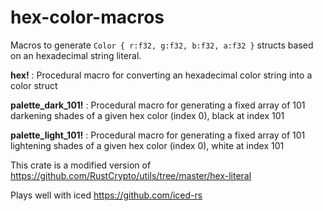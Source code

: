 # hex-color-macros

Macros to generate `Color { r:f32, g:f32, b:f32, a:f32 }` structs based on an hexadecimal string literal.

**hex!** : Procedural macro for converting an hexadecimal color string into a color struct

**palette_dark_101!** : Procedural macro for generating a fixed array of 101 darkening shades of a given hex color (index 0), black at index 101

**palette_light_101!** : Procedural macro for generating a fixed array of 101 lightening shades of a given hex color (index 0), white at index 101


This crate is a modified version of https://github.com/RustCrypto/utils/tree/master/hex-literal

Plays well with iced https://github.com/iced-rs 
